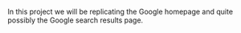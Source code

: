 In this project we will be replicating the Google homepage and quite possibly the Google search results page.